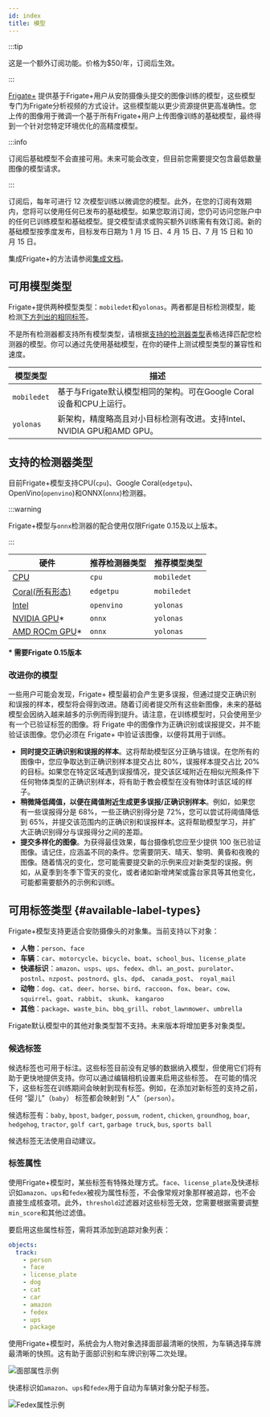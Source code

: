 ```yaml
---
id: index
title: 模型
---
```


:::tip

这是一个额外订阅功能。价格为$50/年，订阅后生效。

:::

<a href="https://frigate.video/plus" target="_blank" rel="nofollow">Frigate+</a> 提供基于Frigate+用户从安防摄像头提交的图像训练的模型，这些模型专门为Frigate分析视频的方式设计。这些模型能以更少资源提供更高准确性。您上传的图像用于微调一个基于所有Frigate+用户上传图像训练的基础模型，最终得到一个针对您特定环境优化的高精度模型。

:::info

订阅后基础模型不会直接可用。未来可能会改变，但目前您需要提交包含最低数量图像的模型请求。

:::

订阅后，每年可进行 12 次模型训练以微调您的模型。此外，在您的订阅有效期内，您将可以使用任何已发布的基础模型。如果您取消订阅，您仍可访问您账户中的任何已训练模型和基础模型。提交模型请求或购买额外训练需有有效订阅。新的基础模型按季度发布，目标发布日期为 1 月 15 日、4 月 15 日、7 月 15 日和 10 月 15 日。

集成Frigate+的方法请参阅[集成文档](/integrations/plus.md)。

## 可用模型类型

Frigate+提供两种模型类型：`mobiledet`和`yolonas`。两者都是目标检测模型，能检测[下方列出的相同标签](#可用标签类型)。

不是所有检测器都支持所有模型类型，请根据[支持的检测器类型](#支持的检测器类型)表格选择匹配您检测器的模型。你可以通过先使用基础模型，在你的硬件上测试模型类型的兼容性和速度。

| 模型类型   | 描述                                                                                                   |
| ---------- | ----------------------------------------------------------------------------------------------------- |
| `mobiledet` | 基于与Frigate默认模型相同的架构。可在Google Coral设备和CPU上运行。                                    |
| `yolonas`   | 新架构，精度略高且对小目标检测有改进。支持Intel、NVIDIA GPU和AMD GPU。                                |

## 支持的检测器类型

目前Frigate+模型支持CPU(`cpu`)、Google Coral(`edgetpu`)、OpenVino(`openvino`)和ONNX(`onnx`)检测器。

:::warning

Frigate+模型与`onnx`检测器的配合使用仅限Frigate 0.15及以上版本。

:::

| 硬件                                                                                                                     | 推荐检测器类型 | 推荐模型类型 |
| ------------------------------------------------------------------------------------------------------------------------ | -------------- | ------------ |
| [CPU](/configuration/object_detectors.md#cpu检测器不推荐使用)                                                   | `cpu`          | `mobiledet`  |
| [Coral(所有形态)](/configuration/object_detectors.md#edge-tpu检测器)                                                  | `edgetpu`      | `mobiledet`  |
| [Intel](/configuration/object_detectors.md#openvino检测器)                                                             | `openvino`     | `yolonas`    |
| [NVIDIA GPU](/configuration/object_detectors#onnx)\*               | `onnx`         | `yolonas`    |
| [AMD ROCm GPU](/configuration/object_detectors#amdrocm-gpu检测器)\* | `onnx`         | `yolonas`    |

**\* 需要Frigate 0.15版本**

### 改进你的模型

一些用户可能会发现，Frigate+ 模型最初会产生更多误报，但通过提交正确识别和误报的样本，模型将会得到改进。随着订阅者提交所有这些新图像，未来的基础模型会因纳入越来越多的示例而得到提升。请注意，在训练模型时，只会使用至少有一个已验证标签的图像。将 Frigate 中的图像作为正确识别或误报提交，并不能验证该图像。您仍必须在 Frigate+ 中验证该图像，以便将其用于训练。

- **同时提交正确识别和误报的样本**。这将帮助模型区分正确与错误。在您所有的图像中，您应争取达到正确识别样本提交占比 80%，误报样本提交占比 20% 的目标。如果您在特定区域遇到误报情况，提交该区域附近在相似光照条件下任何物体类型的正确识别样本，将有助于教会模型在没有物体时该区域的样子。
- **稍微降低阈值，以便在阈值附近生成更多误报/正确识别样本**。例如，如果您有一些误报得分是 68%，一些正确识别得分是 72%，您可以尝试将阈值降低到 65%，并提交该范围内的正确识别和误报样本。这将帮助模型学习，并扩大正确识别得分与误报得分之间的差距。
- **提交多样化的图像**。为获得最佳效果，每台摄像机您应至少提供 100 张已验证图像。请记住，应涵盖不同的条件。您需要阴天、晴天、黎明、黄昏和夜晚的图像。随着情况的变化，您可能需要提交新的示例来应对新类型的误报。例如，从夏季到冬季下雪天的变化，或者诸如新增烤架或露台家具等其他变化，可能都需要额外的示例和训练。 

## 可用标签类型 {#available-label-types}

Frigate+模型支持更适合安防摄像头的对象集。当前支持以下对象：

- **人物**：`person`、`face`
- **车辆**：`car`、`motorcycle`、`bicycle`、`boat`、`school_bus`、`license_plate`
- **快递标识**：`amazon`、`usps`、`ups`、`fedex`、`dhl`、`an_post`、`purolator`、`postnl`、`nzpost`、`postnord`、`gls`、`dpd`、 `canada_post`、 `royal_mail`
- **动物**：`dog`、`cat`、`deer`、`horse`、`bird`、`raccoon`、`fox`、`bear`、`cow`、`squirrel`、`goat`、`rabbit`、 `skunk`、 `kangaroo`
- **其他**：`package`、`waste_bin`、`bbq_grill`、`robot_lawnmower`、`umbrella`

Frigate默认模型中的其他对象类型暂不支持。未来版本将增加更多对象类型。

### 候选标签

候选标签也可用于标注。这些标签目前没有足够的数据纳入模型，但使用它们将有助于更快地提供支持。你可以通过编辑相机设置来启用这些标签。
在可能的情况下，这些标签在训练期间会映射到现有标签。例如，在添加对新标签的支持之前，任何 “婴儿”（`baby`） 标签都会映射到 “人”（`person`）。

候选标签有：`baby`, `bpost`, `badger`, `possum`, `rodent`, `chicken`, `groundhog`, `boar`, `hedgehog`, `tractor`, `golf cart`, `garbage truck`, `bus`, `sports ball`

候选标签无法使用自动建议。

### 标签属性

使用Frigate+模型时，某些标签有特殊处理方式。`face`、`license_plate`及快递标识如`amazon`、`ups`和`fedex`被视为属性标签，不会像常规对象那样被追踪，也不会直接生成核查项。此外，`threshold`过滤器对这些标签无效，您需要根据需要调整`min_score`和其他过滤值。

要启用这些属性标签，需将其添加到追踪对象列表：

```yaml
objects:
  track:
    - person
    - face
    - license_plate
    - dog
    - cat
    - car
    - amazon
    - fedex
    - ups
    - package
```

使用Frigate+模型时，系统会为人物对象选择面部最清晰的快照，为车辆选择车牌最清晰的快照。这有助于面部识别和车牌识别等二次处理。

![面部属性示例](/img/plus/attribute-example-face.jpg)

快递标识如`amazon`、`ups`和`fedex`用于自动为车辆对象分配子标签。

![Fedex属性示例](/img/plus/attribute-example-fedex.jpg)